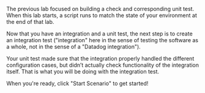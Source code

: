 The previous lab focused on building a check and corresponding unit test. When this lab starts, a script runs to match the state of your environment at the end of that lab.

Now that you have an integration and a unit test, the next step is to create an integration test ("integration" here in the sense of testing the software as a whole, not in the sense of a "Datadog integration").

Your unit test made sure that the integration properly handled the different configuration cases, but didn’t actually check functionality of the integration itself. That is what you will be doing with the integration test.

When you're ready, click "Start Scenario" to get started!